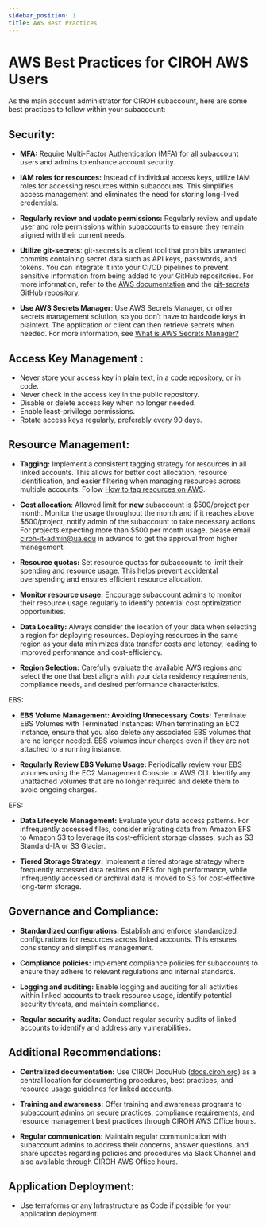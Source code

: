```yaml
---
sidebar_position: 1
title: AWS Best Practices
---
```


# AWS Best Practices for CIROH AWS Users

As the main account administrator for CIROH subaccount, here are some best practices to follow within your subaccount:

## Security:

- **MFA:** Require Multi-Factor Authentication (MFA) for all subaccount users and admins to enhance account security.
  
- **IAM roles for resources:** Instead of individual access keys, utilize IAM roles for accessing resources within subaccounts. This simplifies access management and eliminates the need for storing long-lived credentials.
  
- **Regularly review and update permissions:** Regularly review and update user and role permissions within subaccounts to ensure they remain aligned with their current needs.

- **Utilize git-secrets**: git-secrets is a client tool that prohibits unwanted commits containing secret data such as API keys, passwords, and tokens. You can integrate it into your CI/CD pipelines to prevent sensitive information from being added to your GitHub repositories. For more information, refer to the [AWS documentation](https://docs.aws.amazon.com/prescriptive-guidance/latest/patterns/scan-git-repositories-for-sensitive-information-and-security-issues-by-using-git-secrets.html) and the [git-secrets GitHub repository](https://github.com/awslabs/git-secrets).

- **Use AWS Secrets Manager**: Use AWS Secrets Manager, or other secrets management solution, so you don’t have to hardcode keys in plaintext. The application or client can then retrieve secrets when needed. For more information, see [What is AWS Secrets Manager?](https://docs.aws.amazon.com/secretsmanager/latest/userguide/intro.html)

## Access Key Management :

- Never store your access key in plain text, in a code repository, or in code.
- Never check in the access key in the public repository.
- Disable or delete access key when no longer needed.
- Enable least-privilege permissions.
- Rotate access keys regularly, preferably every 90 days.

## Resource Management:

- **Tagging:** Implement a consistent tagging strategy for resources in all linked accounts. This allows for better cost allocation, resource identification, and easier filtering when managing resources across multiple accounts. Follow [How to tag resources on AWS](https://docs.ciroh.org/docs/services/cloudservices/aws/tagging).

- **Cost allocation**: Allowed limit for **new** subaccount is $500/project per month. Monitor the usage throughout the month and if it reaches above $500/project, notify admin of the subaccount to take necessary actions. For projects expecting more than $500 per month usage, please email ciroh-it-admin@ua.edu in advance to get the approval from higher management.


- **Resource quotas:** Set resource quotas for subaccounts to limit their spending and resource usage. This helps prevent accidental overspending and ensures efficient resource allocation.

- **Monitor resource usage:** Encourage subaccount admins to monitor their resource usage regularly to identify potential cost optimization opportunities.

- **Data Locality:** Always consider the location of your data when selecting a region for deploying resources. Deploying resources in the same region as your data minimizes data transfer costs and latency, leading to improved performance and cost-efficiency.

- **Region Selection:** Carefully evaluate the available AWS regions and select the one that best aligns with your data residency requirements, compliance needs, and desired performance characteristics.

EBS:
- **EBS Volume Management: Avoiding Unnecessary Costs:** Terminate EBS Volumes with Terminated Instances: When terminating an EC2 instance, ensure that you also delete any associated EBS volumes that are no longer needed. EBS volumes incur charges even if they are not attached to a running instance.

- **Regularly Review EBS Volume Usage:** Periodically review your EBS volumes using the EC2 Management Console or AWS CLI. Identify any unattached volumes that are no longer required and delete them to avoid ongoing charges.

EFS:
- **Data Lifecycle Management:** Evaluate your data access patterns. For infrequently accessed files, consider migrating data from Amazon EFS to Amazon S3 to leverage its cost-efficient storage classes, such as S3 Standard-IA or S3 Glacier.

- **Tiered Storage Strategy:** Implement a tiered storage strategy where frequently accessed data resides on EFS for high performance, while infrequently accessed or archival data is moved to S3 for cost-effective long-term storage.

## Governance and Compliance:

- **Standardized configurations:** Establish and enforce standardized configurations for resources across linked accounts. This ensures consistency and simplifies management.
  
- **Compliance policies:** Implement compliance policies for subaccounts to ensure they adhere to relevant regulations and internal standards.
  
- **Logging and auditing:** Enable logging and auditing for all activities within linked accounts to track resource usage, identify potential security threats, and maintain compliance.
  
- **Regular security audits:** Conduct regular security audits of linked accounts to identify and address any vulnerabilities.

## Additional Recommendations:

- **Centralized documentation:** Use CIROH DocuHub ([docs.ciroh.org](https://docs.ciroh.org)) as a central location for documenting procedures, best practices, and resource usage guidelines for linked accounts.

- **Training and awareness:** Offer training and awareness programs to subaccount admins on secure practices, compliance requirements, and resource management best practices through CIROH AWS Office hours.

- **Regular communication:** Maintain regular communication with subaccount admins to address their concerns, answer questions, and share updates regarding policies and procedures via Slack Channel and also available through CIROH AWS Office hours.

## Application Deployment:

- Use terraforms or any Infrastructure as Code if possible for your application deployment.
